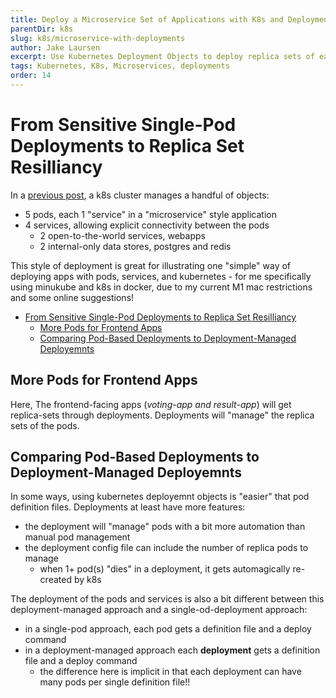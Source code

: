 ```yaml
---
title: Deploy a Microservice Set of Applications with K8s and Deployments
parentDir: k8s
slug: k8s/microservice-with-deployments
author: Jake Laursen
excerpt: Use Kubernetes Deployment Objects to deploy replica sets of each service in a microservice-style application
tags: Kubernetes, K8s, Microservices, deployments
order: 14
---
```


# From Sensitive Single-Pod Deployments to Replica Set Resilliancy
In a [previous post](/k8s/microservice-demo), a k8s cluster manages a handful of objects:
- 5 pods, each 1 "service" in a "microservice" style application
- 4 services, allowing explicit connectivity between the pods
  - 2 open-to-the-world services, webapps
  - 2 internal-only data stores, postgres and redis

This style of deployment is great for illustrating one "simple" way of deploying apps with pods, services, and kubernetes - for me specifically using minukube and k8s in docker, due to my current M1 mac restrictions and some online suggestions!  

- [From Sensitive Single-Pod Deployments to Replica Set Resilliancy](#from-sensitive-single-pod-deployments-to-replica-set-resilliancy)
  - [More Pods for Frontend Apps](#more-pods-for-frontend-apps)
  - [Comparing Pod-Based Deployments to Deployment-Managed Deployemnts](#comparing-pod-based-deployments-to-deployment-managed-deployemnts)
## More Pods for Frontend Apps
Here, The frontend-facing apps (_voting-app and result-app_) will get replica-sets through deployments. Deployments will "manage" the replica sets of the pods.  

## Comparing Pod-Based Deployments to Deployment-Managed Deployemnts  
In some ways, using kubernetes deployemnt objects is "easier" that pod definition files. Deployments at least have more features:  
- the deployment will "manage" pods with a bit more automation than manual pod management
- the deployment config file can include the number of replica pods to manage
  - when 1+ pod(s) "dies" in a deployment, it gets automagically re-created by k8s

The deployment of the pods and services is also a bit different between this deployment-managed approach and a single-od-deployment approach:
- in a single-pod approach, each pod gets a definition file and a deploy command
- in a deployment-managed approach each **deployment** gets a definition file and a deploy command
  - the difference here is implicit in that each deployment can have many pods per single definition file!!

